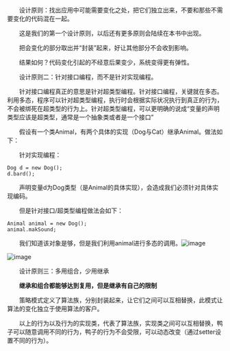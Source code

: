 &emsp;&emsp;设计原则：找出应用中可能需要变化之处，把它们独立出来，不要和那些不需要变化的代码混在一起。

&emsp;&emsp;这是我们的第一个设计原则，以后还有更多原则会陆续在本书中出现。

&emsp;&emsp;把会变化的部分取出并“封装”起来，好让其他部分不会收到影响。

&emsp;&emsp;结果如何？代码变化引起的不经意后果变少，系统变得更有弹性。

&emsp;&emsp;设计原则二：针对接口编程，而不是针对实现编程。

&emsp;&emsp;针对接口编程真正的意思是针对超类型编程。针对接口编程，关键就在多态。利用多态，程序可以针对超类型编程，执行时会根据实际状况执行到真正的行为，不会被绑死在超类型的行为上。针对超类型编程，可以更明确的说成“变量的声明类型应该是超类型，通常是一个抽象类或者是一个接口”

&emsp;&emsp;假设有一个类Animal，有两个具体的实现（Dog与Cat）继承Animal。做法如下：

&emsp;&emsp;针对实现编程：
```
Dog d = new Dog();
d.bard();
```
&emsp;&emsp;声明变量d为Dog类型（是Animal的具体实现），会造成我们必须针对具体实现编码。

&emsp;&emsp;但是针对接口/超类型编程做法会如下：
```
Animal animal = new Dog();
animal.makSound;
```
&emsp;&emsp;我们知道该对象是够，但是我们利用animal进行多态的调用。![image](http://img.blog.csdn.net/20150812104141485?watermark/2/text/aHR0cDovL2Jsb2cuY3Nkbi5uZXQv/font/5a6L5L2T/fontsize/400/fill/I0JBQkFCMA==/dissolve/70/gravity/Center)

![image](http://img.blog.csdn.net/20150812110439359?watermark/2/text/aHR0cDovL2Jsb2cuY3Nkbi5uZXQv/font/5a6L5L2T/fontsize/400/fill/I0JBQkFCMA==/dissolve/70/gravity/Center)

&emsp;&emsp;设计原则三：多用组合，少用继承

&emsp;&emsp;**继承和组合都能够达到复用，但是继承有自己的限制**

&emsp;&emsp;策略模式定义了算法族，分别封装起来，让它们之间可以互相替换，此模式让算法的变化独立于使用算法的客户。

&emsp;&emsp;以上的行为以及行为的实现类，代表了算法族，实现类之间可以互相替换，鸭子可以随意调用不同的行为，鸭子的行为不会受限，可以动态改变（通过setter设置不同的行为）。